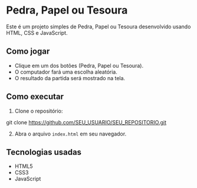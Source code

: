 # Pedra, Papel ou Tesoura

Este é um projeto simples de Pedra, Papel ou Tesoura desenvolvido usando HTML, CSS e JavaScript.

## Como jogar

- Clique em um dos botões (Pedra, Papel ou Tesoura).
- O computador fará uma escolha aleatória.
- O resultado da partida será mostrado na tela.

## Como executar

1. Clone o repositório:

git clone https://github.com/SEU_USUARIO/SEU_REPOSITORIO.git

2. Abra o arquivo `index.html` em seu navegador.

## Tecnologias usadas

- HTML5
- CSS3
- JavaScript

